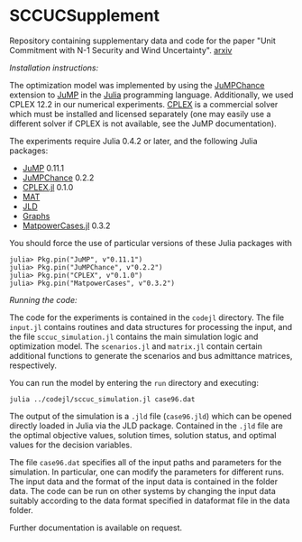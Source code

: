 # SCCUCSupplement
Repository containing supplementary data and code for the paper "Unit Commitment with N-1 Security and Wind Uncertainty". [arxiv](http://arxiv.org/abs/1602.00079)

*Installation instructions:*

The optimization model was implemented by using the [JuMPChance](https://github.com/mlubin/JuMPChance.jl) extension to [JuMP](https://github.com/JuliaOpt/JuMP.jl) in the [Julia](http://julialang.org/downloads/) programming language.
Additionally, we used CPLEX 12.2 in our numerical experiments. [CPLEX](https://www-01.ibm.com/software/commerce/optimization/cplex-optimizer/) is a commercial solver which must be installed and licensed separately (one may easily use a different solver if CPLEX is not available, see the JuMP documentation).

The experiments require Julia 0.4.2 or later, and the following Julia packages:
- [JuMP](https://github.com/JuliaOpt/JuMP.jl) 0.11.1
- [JuMPChance](https://github.com/mlubin/JuMPChance.jl) 0.2.2
- [CPLEX.jl](https://github.com/JuliaOpt/CPLEX.jl) 0.1.0
- [MAT](https://github.com/simonster/MAT.jl)
- [JLD](https://github.com/JuliaIO/JLD.jl)
- [Graphs](https://github.com/JuliaLang/Graphs.jl)
- [MatpowerCases.jl](https://github.com/kersulis/MatpowerCases.jl) 0.3.2

You should force the use of particular versions of these Julia packages with
```
julia> Pkg.pin("JuMP", v"0.11.1")
julia> Pkg.pin("JuMPChance", v"0.2.2")
julia> Pkg.pin("CPLEX", v"0.1.0")
julia> Pkg.pin("MatpowerCases", v"0.3.2")
```

*Running the code:*

The code for the experiments is contained in the ``codejl`` directory. The file ``input.jl`` contains routines and data structures for processing the input, and the file ``sccuc_simulation.jl`` contains the main simulation logic and optimization model. The ``scenarios.jl`` and ``matrix.jl`` contain certain additional functions to generate the scenarios and bus admittance matrices, respectively.

You can run the model by entering the ``run`` directory and executing:
```
julia ../codejl/sccuc_simulation.jl case96.dat
```

The output of the simulation is a ``.jld`` file (``case96.jld``) which can be opened directly loaded in Julia via the JLD package. Contained in the ``.jld`` file are the optimal objective values, solution times, solution status, and optimal values for the decision variables. 

The file ``case96.dat`` specifies all of the input paths and parameters for the simulation. In particular, one can modify the parameters for different runs. The input data and the format of the input data is contained in the folder data. The code can be run on other systems by changing the input data suitably according to the data format specified in dataformat file in the data folder. 


Further documentation is available on request.